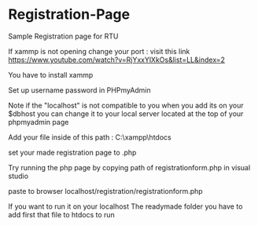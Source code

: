 # Registration-Page
Sample Registration page for RTU

If xammp is not opening change your port : visit this link https://www.youtube.com/watch?v=RjYxxYlXkOs&list=LL&index=2

You have to install xammp

Set up username password in PHPmyAdmin

Note if the "localhost" is not compatible to you when you add its on your $dbhost you can change it to your local server located at the top of your phpmyadmin page

Add your file inside of this path :  C:\xampp\htdocs

set your made registration page to .php

Try running the php page by copying path of registrationform.php in visual studio

paste to browser localhost/registration/registrationform.php



If you want to run it on your localhost
The readymade folder you have to add first that file to htdocs to run
